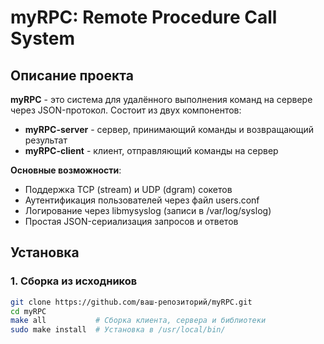 # myRPC: Remote Procedure Call System

## Описание проекта
**myRPC** - это система для удалённого выполнения команд на сервере через JSON-протокол. Состоит из двух компонентов:
- **myRPC-server** - сервер, принимающий команды и возвращающий результат
- **myRPC-client** - клиент, отправляющий команды на сервер

**Основные возможности**:
- Поддержка TCP (stream) и UDP (dgram) сокетов
- Аутентификация пользователей через файл users.conf
- Логирование через libmysyslog (записи в /var/log/syslog)
- Простая JSON-сериализация запросов и ответов

## Установка

### 1. Сборка из исходников
```bash
git clone https://github.com/ваш-репозиторий/myRPC.git
cd myRPC
make all           # Сборка клиента, сервера и библиотеки
sudo make install  # Установка в /usr/local/bin/
